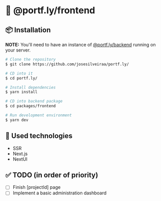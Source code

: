 # :rocket: @portf.ly/frontend

## 📦 Installation

**NOTE:** You'll need to have an instance of [@portf.ly/backend](https://github.com/josesilveiraa/portf.ly/tree/main/packages/frontend) running on your server.

```bash
# Clone the repository
$ git clone https://github.com/josesilveiraa/portf.ly/

# CD into it
$ cd portf.ly/

# Install dependencies
$ yarn install

# CD into backend package
$ cd packages/frontend

# Run development environment
$ yarn dev
```

## 🚀 Used technologies

- SSR
- Next.js
- NextUI

## ✅ TODO (in order of priority)

- [ ] Finish [projectId] page
- [ ] Implement a basic administration dashboard
